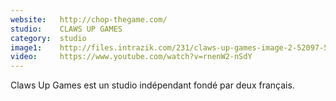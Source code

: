 ```yaml
---
website:   http://chop-thegame.com/
studio:    CLAWS UP GAMES
category:  studio
image1:    http://files.intrazik.com/231/claws-up-games-image-2-52097-5017-20180416-124556.png
video:     https://www.youtube.com/watch?v=rnenW2-nSdY
---
```


Claws Up Games est un studio indépendant fondé par deux français.
